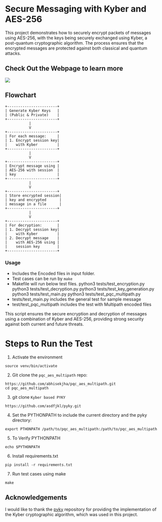 # Secure Messaging with Kyber and AES-256

This project demonstrates how to securely encrypt packets of messages using AES-256, with the keys being securely exchanged using Kyber, a post-quantum cryptographic algorithm. The process ensures that the encrypted messages are protected against both classical and quantum attacks.

## Check Out the Webpage to learn more

<a href="https://www.abhisekjha.com.np/pqc_aes_multipath">
    <img src="https://img.shields.io/badge/Website-pqc_aes_multipath-red?style=flat-square">
</a>


## Flowchart

```plaintext
+-----------------------+
| Generate Kyber Keys   |
| (Public & Private)    |
+-----------------------+
           |
           V
+-----------------------+
| For each message:     |
| 1. Encrypt session key|
|    with Kyber         |
+-----------------------+
           |
           V
+-----------------------+
| Encrypt message using |
| AES-256 with session  |
| key                   |
+-----------------------+
           |
           V
+-----------------------+
| Store encrypted session|
| key and encrypted      |
| message in a file      |
+-----------------------+
           |
           V
+-----------------------+
| For decryption:       |
| 1. Decrypt session key|
|    with Kyber         |
| 2. Decrypt message    |
|    with AES-256 using |
|    session key        |
+-----------------------+
```

### Usage
- Includes the Encoded files in input folder.
- Test cases can be run by
```make``` 
- Makefile will run below test files.
    python3 tests/test_encryption.py
    python3 tests/test_decryption.py
    python3 tests/test_key_generation.py
    python3 tests/test_main.py
    python3 tests/test_pqc_multipath.py 
- tests/test_main.py includes the general test for sample message
- test/test_pqc_multipath includes the test with Multipath encoded files

This script ensures the secure encryption and decryption of messages using a combination of Kyber and AES-256, providing strong security against both current and future threats.

# Steps to Run the Test

1. Activate the environment
```
source venv/bin/activate
```

2. Git clone the `pqc_aes_multipath` repo:
```
https://github.com/abhisekjha/pqc_aes_multipath.git
cd pqc_aes_multipath

```

3. git clone `Kyber based PYKY`
```
https://github.com/asdfjkl/pyky.git

```


4. Set the PYTHONPATH to include the current directory and the pyky directory:
```
export PTHONPATH /path/to/pqc_aes_multipath:/path/to/pqc_aes_multipath
```
5. To Verify PYTHONPATH

```
echo $PYTHONPATH

```

6. Install requirements.txt
```
pip install -r requirements.txt

```
7. Run test cases using make
```
make
```

## Acknowledgements

I would like to thank the [pyky](https://github.com/asdfjkl/pyky) repository for providing the implementation of the Kyber cryptographic algorithm, which was used in this project.
